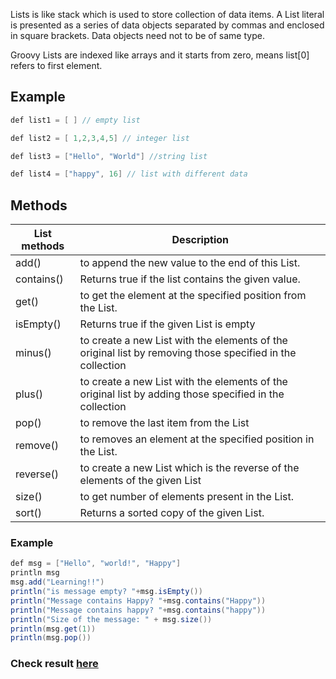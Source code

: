 Lists is like stack which is used to store  collection of data items. A List literal is presented as a series of data objects separated by commas and enclosed in square brackets. Data objects need not to be of same type.

Groovy Lists are indexed like arrays and it starts from zero, means list[0] refers to first element.

## Example

```java
def list1 = [ ] // empty list

def list2 = [ 1,2,3,4,5] // integer list

def list3 = ["Hello", "World"] //string list

def list4 = ["happy", 16] // list with different data
```
## Methods

|List methods | Description|
|----|----|
| add() | to append the new value to the end of this List.|
| contains() | Returns true if the list contains the given value.|
| get() | to get the element at the specified position from the List.|
| isEmpty() | Returns true if the given List is empty|
| minus() | to create a new List with the elements of the original list by removing those specified in the collection|
| plus() | to create a new List with the elements of the original list by adding those specified in the collection|
| pop() | to remove the last item from the List |
| remove() | to removes an element at the specified position in the List.|
| reverse() | to create a new List which is the reverse of the elements of the given List|
| size() | to get number of elements present in the List.|
| sort() | Returns a sorted copy of the given List.|

### Example

```java
def msg = ["Hello", "world!", "Happy"]
println msg
msg.add("Learning!!")
println("is message empty? "+msg.isEmpty())
println("Message contains Happy? "+msg.contains("Happy"))
println("Message contains happy? "+msg.contains("happy"))
println("Size of the message: " + msg.size())
println(msg.get(1))
println(msg.pop())
```
### Check result [here](https://onecompiler.com/groovy/3vmt4tz9j)

